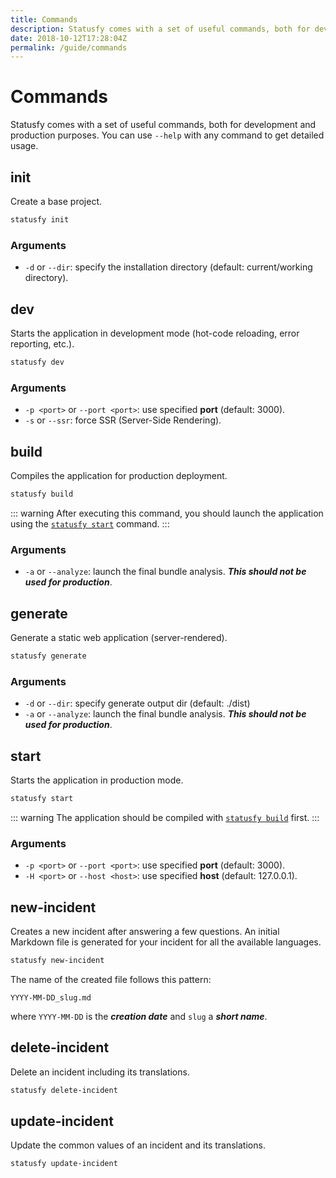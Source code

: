 ```yaml
---
title: Commands
description: Statusfy comes with a set of useful commands, both for development and production purposes. You can use `--help` with any command to get detailed usage.
date: 2018-10-12T17:28:04Z
permalink: /guide/commands
---
```


# Commands

Statusfy comes with a set of useful commands, both for development and production purposes. You can use `--help` with any command to get detailed usage.

## init

Create a base project.

``` bash
statusfy init
```

### Arguments

- `-d` or `--dir`: specify the installation directory (default: current/working directory).

## dev

Starts the application in development mode (hot-code reloading, error reporting, etc.).

``` bash
statusfy dev
```

### Arguments

- `-p <port>` or `--port <port>`: use specified **port** (default: 3000).
- `-s` or `--ssr`: force SSR (Server-Side Rendering).

## build

Compiles the application for production deployment.

``` bash
statusfy build
```

::: warning
After executing this command, you should launch the application using the [`statusfy start`](#start) command.
:::

### Arguments

- `-a` or `--analyze`: launch the final bundle analysis. ***This should not be used for production***. 

## generate

Generate a static web application (server-rendered).

``` bash
statusfy generate
```

### Arguments

- `-d` or `--dir`: specify generate output dir (default: ./dist)
- `-a` or `--analyze`: launch the final bundle analysis. ***This should not be used for production***. 

## start

Starts the application in production mode.

``` bash
statusfy start
```

::: warning
The application should be compiled with [`statusfy build`](#build) first.
:::

### Arguments

- `-p <port>` or `--port <port>`: use specified **port** (default: 3000).
- `-H <port>` or `--host <host>`: use specified **host** (default: 127.0.0.1).

## new-incident

Creates a new incident after answering a few questions. An initial Markdown file is generated for your incident for all the available languages.

``` bash
statusfy new-incident
```

The name of the created file follows this pattern:

```
YYYY-MM-DD_slug.md
```

where `YYYY-MM-DD` is the ***creation date*** and `slug` a ***short name***.

## delete-incident  <Badge text="0.3.0+"/>

Delete an incident including its translations.

``` bash
statusfy delete-incident
```

## update-incident  <Badge text="0.3.0+"/>

Update the common values of an incident and its translations.

``` bash
statusfy update-incident
```
